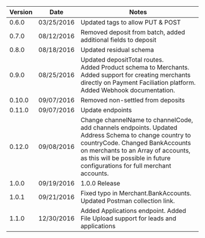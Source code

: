 Version  |Date          |Notes
---------|--------------|-------
0.6.0    |03/25/2016    |Updated tags to allow PUT & POST
0.7.0    |08/12/2016    |Removed deposit from batch, added additional fields to deposit
0.8.0    |08/18/2016    |Updated residual schema
0.9.0    |08/25/2016    |Updated depositTotal routes. <br/> Added Product schema to Merchants. <br/> Added support for creating merchants directly on Payment Faciliation platform. <br/> Added Webhook documentation.
0.10.0   |09/07/2016    |Removed non-settled from deposits
0.11.0   |09/07/2016    |Update endpoints
0.12.0   |09/08/2016    |Change channelName to channelCode, add channels endpoints. Updated Address Schema to change country to countryCode. Changed BankAccounts on merchants to an Array of accounts, as this will be possible in future configurations for full merchant accounts.
1.0.0    |09/19/2016    |1.0.0 Release
1.0.1    |09/21/2016    |Fixed typo in Merchant.BankAccounts. Updated Postman collection link.
1.1.0    |12/30/2016    |Added Applications endpoint. Added File Upload support for leads and applications

